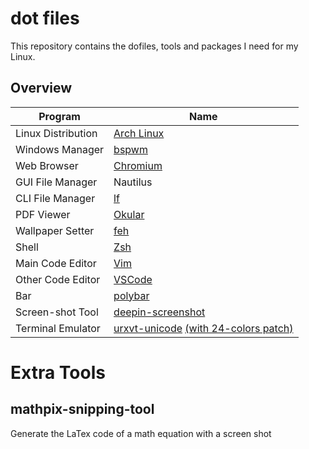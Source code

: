 # dot files

This repository contains the dofiles, tools and packages I need for my Linux.

## Overview
| **Program**   | **Name**  |
|---            |---        |
| Linux Distribution    | [Arch Linux](https://www.archlinux.org/)                                          |
| Windows Manager       | [bspwm](https://github.com/baskerville/bspwm)                                     |
| Web Browser           | [Chromium](https://www.archlinux.org/packages/extra/x86_64/chromium/)             | 
| GUI File Manager      | Nautilus                                                                          |
| CLI File Manager      | [lf](https://github.com/gokcehan/lf)                                              |
| PDF Viewer            | [Okular](https://www.archlinux.org/packages/extra/x86_64/okular/)                 |
| Wallpaper Setter      | [feh](https://github.com/derf/feh)                                                |
| Shell                 | [Zsh](https://ohmyz.sh/)                                                          |
| Main Code Editor      | [Vim](https://www.archlinux.org/packages/extra/x86_64/vim/)                       |
| Other Code Editor     | [VSCode](https://code.visualstudio.com/)                                          |
| Bar                   | [polybar](https://github.com/polybar/polybar)                                     | 
| Screen-shot Tool      | [deepin-screenshot](https://github.com/linuxdeepin/deepin-screenshot)             |
| Terminal Emulator     | [urxvt-unicode](https://www.archlinux.org/packages/community/x86_64/rxvt-unicode/) [(with 24-colors patch)](https://aur.archlinux.org/packages/rxvt-unicode-truecolor/)        |

# Extra Tools

## mathpix-snipping-tool
Generate the LaTex code of a math equation with a screen shot